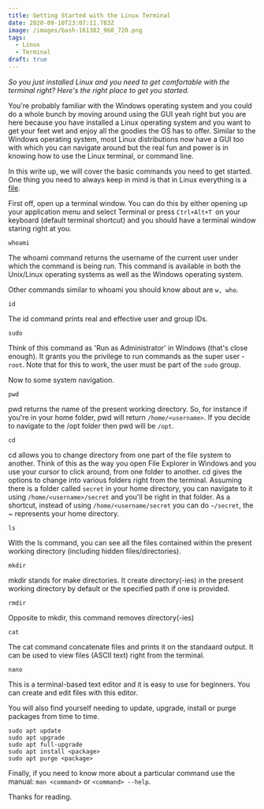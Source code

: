```yaml
---
title: Getting Started with the Linux Terminal
date: 2020-09-10T23:07:11.783Z
image: /images/bash-161382_960_720.png
tags:
  - Linux
  - Terminal
draft: true
---
```

*So you just installed Linux and you need to get comfortable with the terminal right? Here's the right place to get you started.*

You're probably familiar with the Windows operating system and you could do a whole bunch by moving around using the GUI yeah right but you are here because you have installed a Linux operating system and you want to get your feet wet and enjoy all the goodies the OS has to offer. Similar to the Windows operating system, most Linux distributions now have a GUI too with which you can navigate around but the real fun and power is in knowing how to use the Linux terminal, or command line.

In this write up, we will cover the basic commands you need to get started. One thing you need to always keep in mind is that in Linux everything is a [file](https://en.wikipedia.org/wiki/Everything_is_a_file).

First off, open up a terminal window. You can do this by either opening up your application menu and select Terminal or press `Ctrl+Alt+T `on your keyboard (default terminal shortcut) and you should have a terminal window staring right at you.

`whoami`

The whoami command returns the username of the current user under which the command is being run. This command is available in both the Unix/Linux operating systems as well as the Windows operating system.

Other commands similar to whoami you should know about are `w, who`.

`id`

The id command prints real and effective user and group IDs.

`sudo`

Think of this command as 'Run as Administrator' in Windows (that's close enough). It grants you the privilege to run commands as the super user - `root`. Note that for this to work, the user must be part of the `sudo` group.

Now to some system navigation.

`pwd`

pwd returns the name of the present working directory. So, for instance if you're in your home folder, pwd will return `/home/<username>`. If you decide to navigate to the /opt folder then pwd will be `/opt`.

`cd`

cd allows you to change directory from one part of the file system to another. Think of this as the way you open File Explorer in Windows and you use your cursor to click around, from one folder to another. cd gives the options to change into various folders right from the terminal. Assuming there is a folder called `secret` in your home directory, you can navigate to it using `/home/<username>/secret` and you'll be right in that folder. As a shortcut, instead of using `/home/<username/secret` you can do `~/secret`, the ~ represents your home directory. 

`ls`

With the ls command, you can see all the files contained within the present working directory (including hidden files/directories).

`mkdir`

mkdir stands for make directories. It create directory(-ies) in the present working directory by default or the specified path if one is provided.

`rmdir`

Opposite to mkdir, this command removes directory(-ies)

`cat`

The cat command concatenate files and prints it on the standaard output. It can be used to view files (ASCII text) right from the terminal.

`nano`

This is a terminal-based text editor and it is easy to use for beginners. You can create and edit files with this editor.

You will also find yourself needing to update, upgrade, install or purge packages from time to time.

```
sudo apt update
sudo apt upgrade
sudo apt full-upgrade
sudo apt install <package>
sudo apt purge <package>
```

Finally, if you need to know more about a particular command use the manual: `man <command>` or `<command> --help`.

Thanks for reading.